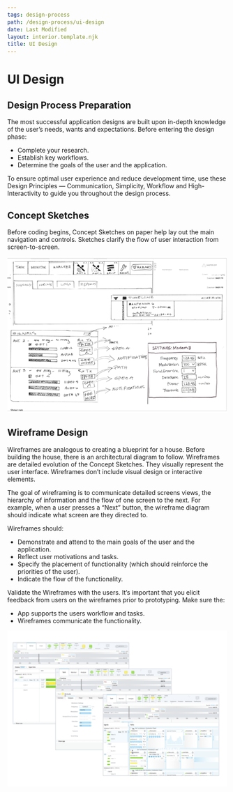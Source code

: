 ```yaml
---
tags: design-process
path: /design-process/ui-design
date: Last Modified
layout: interior.template.njk
title: UI Design
---
```


# UI Design

## Design Process Preparation

The most successful application designs are built upon in-depth knowledge of the user’s needs, wants and expectations. Before entering the design phase:

- Complete your research.
- Establish key workflows.
- Determine the goals of the user and the application.

To ensure optimal user experience and reduce development time, use these Design Principles — Communication, Simplicity, Workflow and High-Interactivity to guide you throughout the design process.

## Concept Sketches

Before coding begins, Concept Sketches on paper help lay out the main navigation and controls. Sketches clarify the flow of user interaction from screen-to-screen.

![Hand drawn wireframe example](../img/ui-design/concept-sketches.png 'Example of a hand drawn wireframe concept')

## Wireframe Design

Wireframes are analogous to creating a blueprint for a house. Before building the house, there is an architectural diagram to follow. Wireframes are detailed evolution of the Concept Sketches. They visually represent the user interface. Wireframes don’t include visual design or interactive elements.

The goal of wireframing is to communicate detailed screens views, the hierarchy of information and the flow of one screen to the next. For example, when a user presses a “Next” button, the wireframe diagram should indicate what screen are they directed to.

Wireframes should:

- Demonstrate and attend to the main goals of the user and the application.
- Reflect user motivations and tasks.
- Specify the placement of functionality (which should reinforce the priorities of the user).
- Indicate the flow of the functionality.

Validate the Wireframes with the users. It’s important that you elicit feedback from users on the wireframes prior to prototyping. Make sure the:

- App supports the users workflow and tasks.
- Wireframes communicate the functionality.

![Low fidelity wireframes](../img/ui-design/wireframes.png 'Example of a low fidelity wireframes executed in a design program')
